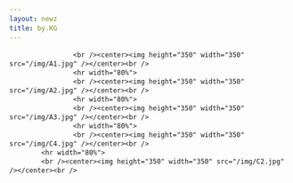 ```yaml
--- 
layout: newz 
title: by.KG 
---
```


					<br /><center><img height="350" width="350" src="/img/A1.jpg" /></center><br />
					<hr width="80%">					   		  
					<br /><center><img height="350" width="350" src="/img/A2.jpg" /></center><br />
					<hr width="80%">		  
					<br /><center><img height="350" width="350" src="/img/A3.jpg" /></center><br />
					<hr width="80%">
					<br /><center><img height="350" width="350" src="/img/C4.jpg" /></center><br />	
			<hr width="80%">					   		  
			<br /><center><img height="350" width="350" src="/img/C2.jpg" /></center><br />